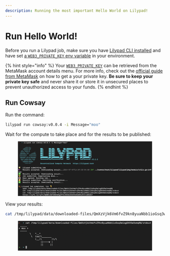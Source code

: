 ```yaml
---
description: Running the most important Hello World on Lilypad!
---
```


# Run Hello World!

Before you run a Lilypad job, make sure you have [Lilypad CLI installed](../install-run-requirements.md) and have set [a `WEB3_PRIVATE_KEY` env variable](https://docs.lilypad.tech/lilypad/lilypad-testnet/install-run-requirements#set-web3\_private\_key) in your environment.

{% hint style="info" %}
Your [`WEB3_PRIVATE_KEY`](https://docs.lilypad.tech/lilypad/lilypad-testnet/install-run-requirements#set-web3\_private\_key) can be retrieved from the MetaMask account details menu.  For more info, check out the [official guide from MetaMask](https://support.metamask.io/managing-my-wallet/secret-recovery-phrase-and-private-keys/how-to-export-an-accounts-private-key/) on how to get a your private key. **Be sure to keep your private key safe** and never share it or store it in unsecured places to prevent unauthorized access to your funds.
{% endhint %}

## Run Cowsay

Run the command:

```bash
lilypad run cowsay:v0.0.4 -i Message="moo"
```

Wait for the compute to take place and for the results to be published:

<figure><img src="../../.gitbook/assets/cowsay-job.png" alt=""><figcaption></figcaption></figure>

View your results:&#x20;

```bash
cat /tmp/lilypad/data/downloaded-files/QmXzVjk6Vm6fvZ9kn8yuaNbb1ioGsq3wiogGXX5w3xmqRQ/stdout
```

<figure><img src="../../.gitbook/assets/cowsay-job-2.png" alt=""><figcaption></figcaption></figure>

